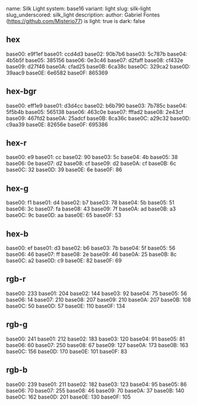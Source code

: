 name: Silk Light
system: base16
variant: light
slug: silk-light
slug_underscored: silk_light
description: 
author: Gabriel Fontes (https://github.com/Misterio77)
is light: true
is dark: false

## hex
base00: e9f1ef base01: ccd4d3 base02: 90b7b6 base03: 5c787b base04: 4b5b5f base05: 385156 base06: 0e3c46 base07: d2faff base08: cf432e base09: d27f46 base0A: cfad25 base0B: 6ca38c base0C: 329ca2 base0D: 39aac9 base0E: 6e6582 base0F: 865369

## hex-bgr
base00: eff1e9 base01: d3d4cc base02: b6b790 base03: 7b785c base04: 5f5b4b base05: 565138 base06: 463c0e base07: fffad2 base08: 2e43cf base09: 467fd2 base0A: 25adcf base0B: 8ca36c base0C: a29c32 base0D: c9aa39 base0E: 82656e base0F: 695386

## hex-r
base00: e9 base01: cc base02: 90 base03: 5c base04: 4b base05: 38 base06: 0e base07: d2 base08: cf base09: d2 base0A: cf base0B: 6c base0C: 32 base0D: 39 base0E: 6e base0F: 86

## hex-g
base00: f1 base01: d4 base02: b7 base03: 78 base04: 5b base05: 51 base06: 3c base07: fa base08: 43 base09: 7f base0A: ad base0B: a3 base0C: 9c base0D: aa base0E: 65 base0F: 53

## hex-b
base00: ef base01: d3 base02: b6 base03: 7b base04: 5f base05: 56 base06: 46 base07: ff base08: 2e base09: 46 base0A: 25 base0B: 8c base0C: a2 base0D: c9 base0E: 82 base0F: 69

## rgb-r
base00: 233 base01: 204 base02: 144 base03: 92 base04: 75 base05: 56 base06: 14 base07: 210 base08: 207 base09: 210 base0A: 207 base0B: 108 base0C: 50 base0D: 57 base0E: 110 base0F: 134

## rgb-g
base00: 241 base01: 212 base02: 183 base03: 120 base04: 91 base05: 81 base06: 60 base07: 250 base08: 67 base09: 127 base0A: 173 base0B: 163 base0C: 156 base0D: 170 base0E: 101 base0F: 83

## rgb-b
base00: 239 base01: 211 base02: 182 base03: 123 base04: 95 base05: 86 base06: 70 base07: 255 base08: 46 base09: 70 base0A: 37 base0B: 140 base0C: 162 base0D: 201 base0E: 130 base0F: 105